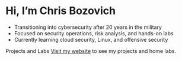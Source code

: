 # Hi, I’m Chris Bozovich

- Transitioning into cybersecurity after 20 years in the military
- Focused on security operations, risk analysis, and hands-on labs
- Currently learning cloud security, Linux, and offensive security

Projects and Labs
[Visit my website](https://cbozovich.github.io/Portfolio-/) to see my projects and home labs.
